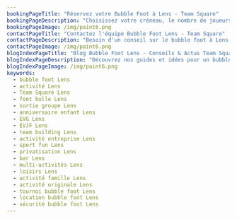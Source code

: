 ```yaml
---
bookingPageTitle: "Réservez votre Bubble Foot à Lens - Team Square"
bookingPageDescription: "Choisissez votre créneau, le nombre de joueurs et lancez votre session de bubble foot à Lens. Encadrement pro et ambiance 100% fun chez Team Square."
bookingPageImage: /img/paint6.png
contactPageTitle: "Contactez l'équipe Bubble Foot Lens - Team Square"
contactPageDescription: "Besoin d'un conseil sur le bubble foot à Lens ? Nous vous aidons à créer l'événement parfait : amis, familles, EVG, entreprises."
contactPageImage: /img/paint6.png
blogIndexPageTitle: "Blog Bubble Foot Lens - Conseils & Actus Team Square"
blogIndexPageDescription: "Découvrez nos guides et idées pour un bubble foot réussi à Lens : préparation, sécurité, formats de jeu, inspirations d'événements."
blogIndexPageImage: /img/paint6.png
keywords:
  - bubble foot Lens
  - activité Lens
  - Team Square Lens
  - foot bulle Lens
  - sortie groupe Lens
  - anniversaire enfant Lens
  - EVG Lens
  - EVJF Lens
  - team building Lens
  - activité entreprise Lens
  - sport fun Lens
  - privatisation Lens
  - bar Lens
  - multi-activités Lens
  - loisirs Lens
  - activité famille Lens
  - activité originale Lens
  - tournoi bubble foot Lens
  - location bubble foot Lens
  - sécurité bubble foot Lens
---
```


